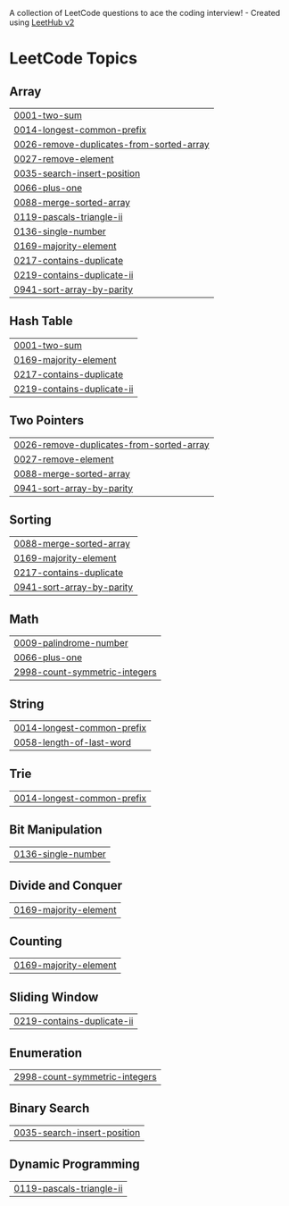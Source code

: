 A collection of LeetCode questions to ace the coding interview! - Created using [LeetHub v2](https://github.com/arunbhardwaj/LeetHub-2.0)
<!---LeetCode Topics Start-->
# LeetCode Topics
## Array
|  |
| ------- |
| [0001-two-sum](https://github.com/aslahkp01/DSA/tree/master/0001-two-sum) |
| [0014-longest-common-prefix](https://github.com/aslahkp01/DSA/tree/master/0014-longest-common-prefix) |
| [0026-remove-duplicates-from-sorted-array](https://github.com/aslahkp01/DSA/tree/master/0026-remove-duplicates-from-sorted-array) |
| [0027-remove-element](https://github.com/aslahkp01/DSA/tree/master/0027-remove-element) |
| [0035-search-insert-position](https://github.com/aslahkp01/DSA/tree/master/0035-search-insert-position) |
| [0066-plus-one](https://github.com/aslahkp01/DSA/tree/master/0066-plus-one) |
| [0088-merge-sorted-array](https://github.com/aslahkp01/DSA/tree/master/0088-merge-sorted-array) |
| [0119-pascals-triangle-ii](https://github.com/aslahkp01/DSA/tree/master/0119-pascals-triangle-ii) |
| [0136-single-number](https://github.com/aslahkp01/DSA/tree/master/0136-single-number) |
| [0169-majority-element](https://github.com/aslahkp01/DSA/tree/master/0169-majority-element) |
| [0217-contains-duplicate](https://github.com/aslahkp01/DSA/tree/master/0217-contains-duplicate) |
| [0219-contains-duplicate-ii](https://github.com/aslahkp01/DSA/tree/master/0219-contains-duplicate-ii) |
| [0941-sort-array-by-parity](https://github.com/aslahkp01/DSA/tree/master/0941-sort-array-by-parity) |
## Hash Table
|  |
| ------- |
| [0001-two-sum](https://github.com/aslahkp01/DSA/tree/master/0001-two-sum) |
| [0169-majority-element](https://github.com/aslahkp01/DSA/tree/master/0169-majority-element) |
| [0217-contains-duplicate](https://github.com/aslahkp01/DSA/tree/master/0217-contains-duplicate) |
| [0219-contains-duplicate-ii](https://github.com/aslahkp01/DSA/tree/master/0219-contains-duplicate-ii) |
## Two Pointers
|  |
| ------- |
| [0026-remove-duplicates-from-sorted-array](https://github.com/aslahkp01/DSA/tree/master/0026-remove-duplicates-from-sorted-array) |
| [0027-remove-element](https://github.com/aslahkp01/DSA/tree/master/0027-remove-element) |
| [0088-merge-sorted-array](https://github.com/aslahkp01/DSA/tree/master/0088-merge-sorted-array) |
| [0941-sort-array-by-parity](https://github.com/aslahkp01/DSA/tree/master/0941-sort-array-by-parity) |
## Sorting
|  |
| ------- |
| [0088-merge-sorted-array](https://github.com/aslahkp01/DSA/tree/master/0088-merge-sorted-array) |
| [0169-majority-element](https://github.com/aslahkp01/DSA/tree/master/0169-majority-element) |
| [0217-contains-duplicate](https://github.com/aslahkp01/DSA/tree/master/0217-contains-duplicate) |
| [0941-sort-array-by-parity](https://github.com/aslahkp01/DSA/tree/master/0941-sort-array-by-parity) |
## Math
|  |
| ------- |
| [0009-palindrome-number](https://github.com/aslahkp01/DSA/tree/master/0009-palindrome-number) |
| [0066-plus-one](https://github.com/aslahkp01/DSA/tree/master/0066-plus-one) |
| [2998-count-symmetric-integers](https://github.com/aslahkp01/DSA/tree/master/2998-count-symmetric-integers) |
## String
|  |
| ------- |
| [0014-longest-common-prefix](https://github.com/aslahkp01/DSA/tree/master/0014-longest-common-prefix) |
| [0058-length-of-last-word](https://github.com/aslahkp01/DSA/tree/master/0058-length-of-last-word) |
## Trie
|  |
| ------- |
| [0014-longest-common-prefix](https://github.com/aslahkp01/DSA/tree/master/0014-longest-common-prefix) |
## Bit Manipulation
|  |
| ------- |
| [0136-single-number](https://github.com/aslahkp01/DSA/tree/master/0136-single-number) |
## Divide and Conquer
|  |
| ------- |
| [0169-majority-element](https://github.com/aslahkp01/DSA/tree/master/0169-majority-element) |
## Counting
|  |
| ------- |
| [0169-majority-element](https://github.com/aslahkp01/DSA/tree/master/0169-majority-element) |
## Sliding Window
|  |
| ------- |
| [0219-contains-duplicate-ii](https://github.com/aslahkp01/DSA/tree/master/0219-contains-duplicate-ii) |
## Enumeration
|  |
| ------- |
| [2998-count-symmetric-integers](https://github.com/aslahkp01/DSA/tree/master/2998-count-symmetric-integers) |
## Binary Search
|  |
| ------- |
| [0035-search-insert-position](https://github.com/aslahkp01/DSA/tree/master/0035-search-insert-position) |
## Dynamic Programming
|  |
| ------- |
| [0119-pascals-triangle-ii](https://github.com/aslahkp01/DSA/tree/master/0119-pascals-triangle-ii) |
<!---LeetCode Topics End-->